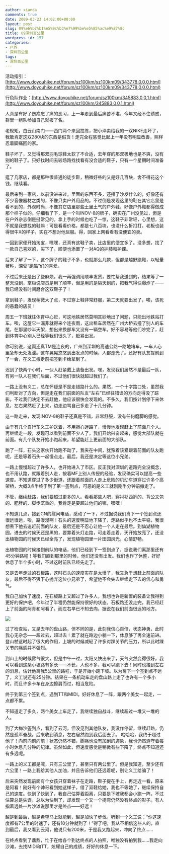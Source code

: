 ```yaml
---
author: xianda
comments: true
date: 2009-03-23 14:02:00+00:00
layout: post
slug: 09%e6%b7%b1%e5%9c%b3%e7%99%be%e5%85%ac%e9%87%8c
title: 09深圳百公里
wordpress_id: 157
categories:
- 户外
- 深圳百公里
tags:
- 深圳百公里
---
```


活动指引：[http://www.doyouhike.net/forum/sz100km/sz100km09/343778,0,0,0.html](http://www.doyouhike.net/forum/sz100km/sz100km09/343778,0,0,0.html)

 

行色队作业：[http://www.doyouhike.net/forum/sz100km/345883,0,0,1.html](http://www.doyouhike.net/forum/sz100km/345883,0,0,1.html)

 

人真是有好了伤疤忘了痛的恶习，上一年走到最后痛苦不堪，今年又经不住诱惑，群里一组队参加自己就报了名。

 

老规矩，白云山南门——西门两个来回拉练，把小泽卖给我的一双NIKE走坏了，我敢肯定这双280块的东西是假货！走完全程感觉比起上一年没有明显改善，照样忍着脚痛回的家。

 

鞋子坏了，又觉得那双羽毛球鞋太软了不合适，去年穿的那双极地也是不爽，没有别的鞋子了。只好找时间去较场路找找看有没合适的鞋子，只有一个星期时间准备了。

 

逛了几家店，都是那种很普通的徒步鞋，稍微好些的又是好几百块，舍不得花这个钱，继续看。

 

最后来到一家店，以前没进来过。里面的东西不多，还摆了沙发什么的，好像还有不少音像器材之类的，不像只卖户外用品的。不过倒是发现这里的鞋在其它店里是看不到的，外观时尚，不像其它店里那些土里土气的户外鞋，好像户外鞋都得做成那个样子似的。仔细看了下，是一个叫INOV-8的牌子，确实在广州没见过，但是在户外杂志倒是挺常见的。拿上手的时候也吃了一惊，这鞋子非常轻，心里想，这不就是我想找的鞋嘛！可是看看价格，都是七八百块，也没什么折扣打。老板也装得很牛X的样子，实在不想对他屈服。得，回家上网看看有没便宜的卖。

<!-- more -->  

一回到家便开始淘宝，嘿嘿，还真有这鞋子卖，比店里的便宜多了。没多想，找了一款自己喜欢的，买下了。顺便也添置了一对AQ的护膝和护踝。

 

后来了解了一下，这个牌子的鞋子不多，也就那么几款，但都是越野跑鞋，以轻量著称，深受“跑酷”们的喜爱。

 

不过后来还是出了些麻烦，我一再强调用顺丰发货，要忙帮我送到的，结果等了一整天没到，掌柜说店员是用了顺丰，但是用的是隔天到的，把我气得快爆炸了——我已经没有时间磨合这双鞋子了！

 

拿到鞋子，发现稍微大了点，不过穿上鞋非常舒服，第二天就要出发了，唉，该死的愚蠢的店员！

 

 

周五一下班就往体育中心赶，可这地铁居然莫明其妙地出了问题，只能出地铁站打车。唉，这屋它一漏非就得来个连夜雨，这出租车居然在广州大桥去撞了别人的车尾，在那里吵半天架，想出来换部车又没有一辆空车。好不容易等他们吵完了，赶到体育中心别人已经等我们很久了，赶紧出发。

 

你可别说，这雨还真TM是连夜的，广州到深圳的高速公路一路地堵车，一车人心里急却无处发泄。这车晃晃悠悠到出发点的时候，人都走光了。还好有队友提前到了一会，在义工撤走前把签到卡给拿到了。

 

迟到了快两个小时，一伙人赶紧戴上装备出发。嘿，发现我们居然不是最后一队，有另一队人在我们后面，不过他们很快就超过我们了。

 

一路上没有义工，总在怀疑是不是走错路什么的。果然，一个十字路口处，虽然我们判断对了方向，但是走在我们前面的队友“左右”已经往错误的方向走得没了踪影。不过我们决定不去赶他，他应该很快会发现的。不多久，我们按计划停下来休息，左右果然赶了上来，边走边骂自己多走了十几分钟。

 

这一路走来，发现INOV-8的鞋子还真是不错，非常舒服，没有任何磨脚的感觉。

 

由于有几个自行车义工护送着，不用担心迷路了，慢慢地发现赶上了前面几个人。再继续走一段，发现可以看到前面不少人了，我们开始兴奋起来，感觉大部队就在前面。有几个队友开始小跑起来，希望能赶上更前面的大部队。

 

跑了一阵，石头这家伙开始跑不动了，我夹在中间，犹豫着该紧跟着前面的队友跑呢，还是等着石头一起慢点走。最后，我还是决定等这位小兄弟。

 

一路上慢慢超过了许多人，也开始进入了市区。反正我对深圳的道路完全没概念，也不用认路，就跟着别人走，按着MF上别人传授的经验，发现确实可以提高一些速度。不知道穿过了多少街道，还跟着前面的人走上危险的机动车道穿过许多个高架桥，大概3点半终于到了第一签到点，可恶的是义工就刚刚半分钟前撤走了。

 

不管，继续赶路，我们要超过更多的人。看看那些人吧，穿衬衫西裤的、背公文包的、肥胖的、脚步沉重的，我肯定是要超过他们的嘛，嘿嘿！

 

不知道几点，接到CN的慰问电话，感动了一下，不过据说我们离下一个签到点还很远很远，唉，路漫漫啊！石头的速度明显地下降了，走路似乎也不太平稳，我很想丢下他去追赶前面的队友，最后还是不忍心让他一个人走在最后。到仙湖植物园，进去的时候天还是黑的，要靠着头灯走路，可走着走着，天开始放亮了，还没出植物园的时候天已经全亮了，发现植物园里一片田园风光，心情舒畅。

 

出植物园的时候接到前队的电话，他们已经到下一签到点了，据说我们离那里还有45分钟路程！等我们直到那里的时候，他们还没有出发。我们也作了休整，好好休息了半个多小时，不过这时前队已经先走了。

 

又是去年走过的石板路，这时石头的速度实在是太慢了，我又急于想赶上前面的队友，最后不得不狠下心抛弃这位小兄弟了，希望他不会失去继续走下去的信心和勇气。

 

我自己加快了速度，在石板路上又超过了许多人，我想也许是新置的装备让我得到更好的保护吧，今年过了半程仍然能保持很好的状态。石板路还没走完，我已经赶上了前面的阿青和阿看了。而左右早已不知去向，据说在我们前面很远的地方。

 

![](http://fwvd8w.blu.livefilestore.com/y1pQPHte6_PLnVKBxwwHfxQN1FejCzwNU0K3AF36Ogcr-FmEiUJ3vmm5zqZePD1YwFC60IL9eVu1JF6mZhJI68f6Ag8K4kqeMC0/672023fc341f7da701b4d5e6b95486b5.jpg)

 

过了检查站，又是去年的盘山路，但不同的是，此刻我信心百倍，状态神勇，此时我心无杂念——超过去，超过去！累了就在路边小躺一下，休息够了再全速前进。登山杖这时起了很大的作用，上坡的时候减轻了许多对踝关节的压力，所以此时踝关节的痛感并不强烈。

 

到山上的时候雾气很大，但是中午一过，太阳又快出来了，天气突然变得很好，我可以看到这条小坡路有多长——不长，人也不多，我可以跑下去！同时也接到左右的消息，估计他离我5公里的路程，于是开始小跑下坡。以为离下一个签到点不远了，义工说还有25分钟。结果在一条机动车走的盘山路上走了也许有一个多小时，而且许多卡车在身边擦肩而过，相当危险。

 

终于到第三个签到点，遇到TT和MIDI。好好休息了一阵，跟两个美女一起走，一点都不累。

 

不知道走了多久，两个美女上车走了，我继续独自战斗，继续超过一堆又一堆的人。

 

到了大梅沙签到点，看到了云河，但没见到其他队友，我没作停留，继续赶路，仍然是孤军奋战。后来收到消息，左右居然跑到我后面去了。
哈哈哈，我终于超过他了！向前向前向前！状态仍然不错，脚痛也没有加剧的迹象，我也仍然遵守着每小时休息几分钟的纪律。虽然如此，但速度感觉是稍微有些下降了，终点不知道还有多远呢。

 

一路上的义工都是喊，只有三公里了，甚至只有两公里了。但是我知道，至少还有六公里！一路上我给其他人加油，并且告诉他们还远着呢，别让义工给骗了！

 

后来突然发现前面有个女孩只穿着袜子在走路，鞋子提在手上，再走近一看，原来是阿看！刚好有个帅哥看到她这样子，借了双鞋给她，我也不等她了，继续保持自己的速度。快到了快到了，我自己估算着距离，只要是下坡我都会小跑一阵。不过估算总是失误，总以为快到了，却发现一个又一个拐弯仍然没有终点的影子。有人指着远处一片沙滩说那里才是终点——好远！

 

越是到最后，越是希望马上就能到，越是加快了步伐。听到一个义工说：“你这速度都有7公里的时速了，还有10分钟就到了！”得了吧，我从不相信这些人的，直到最后，我又看到云河，他说只有200米，于是我又跑起来，冲向了终点……

 

在终点看到了鼎鼎，忙于在给各个到达终点的人拍照，唯独没有拍到我……我走向沙滩，去找MIDI和TT，炫耀自己的成绩，好好的休息一下。
